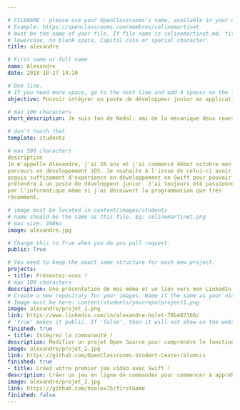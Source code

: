 ```yaml
---

# FILENAME : please use your OpenClassrooms's name, available in your url.
# Example: https://openclassrooms.com/membres/celinemartinet
# must be the name of your file. If file name is celinemartinet.md, title is celinemartinet.
# lowercase, no blank space, Capital case or special character.
title: alexandre

# First name or full name
name: Alexandre
date: 2018-10-27 14:10

# One line.
# If you need more space, go to the next line and add 4 spaces on the left, as in 'description'.
objective: Pouvoir intégrer un poste de développeur junior en application iOS.

# max 100 characters
short_description: Je suis fan de Nadal, ami de la mécanique deux roues et apprécie la photographie.

# don't touch that
template: students

# max 500 characters
description
Je m'appelle Alexandre, j'ai 26 ans et j'ai commencé début octobre mon
parcours en développement iOS. Je souhaite à l'issue de celui-ci avoir
acquis suffisament d'expérience en développement en Swift pour pouvoir
prétendre à un poste de développeur junior. J'ai toujours été passionné
par l'informatique même si j'ai découvert la programmation que très
récemment.

# image must be located in content/images/students
# name should be the same as this file. Eg: celinemartinet.png
# max size: 200ko
image: alexandre.jpg

# Change this to True when you do you pull request.
public: True

# You need to keep the exact same structure for each new project.
projects:
- title: Présentez-vous !
# max 100 characters
description: Une présentation de moi-même et un lien vers mon LinkedIn.
# Create a new repository for your images. Name it the same as your nickname and profile picture.
# Image must be here: content/students/yourrepo/project1.png
image: alexandre/projet_1.png
link: https://www.linkedin.com/in/alexandre-holet-78b407168/
# 'true' makes it public. If 'false', then it will not show on the website.
finished: true
- title: Intégrez la communauté !
description: Modifier un projet Open Source pour comprendre le fonctionnement de Git, de Github et des pull requests.
image: alexandre/projet_2.jpg
link: https://github.com/OpenClassrooms-Student-Center/alumnis
finished: true
- title: Créez votre premier jeu vidéo avec Swift !
description: Créer un jeu en ligne de commandes pour commencer à appréhender le langage Swift.
image: alexandre/projet_3.jpg
link: https://github.com/hoalex75/firstGame
finished: false
---
```


